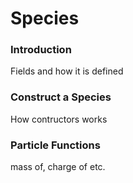 # Species

### Introduction

Fields and how it is defined

### Construct a Species

How contructors works

### Particle Functions

mass of, charge of etc.